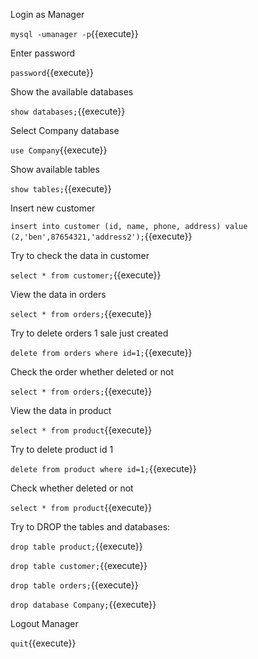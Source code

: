 Login as Manager

`mysql -umanager -p`{{execute}}

Enter password

`password`{{execute}}

Show the available databases

`show databases;`{{execute}}

Select Company database

`use Company`{{execute}}

Show available tables

`show tables;`{{execute}}

Insert new customer

`insert into customer (id, name, phone, address) value (2,'ben',87654321,'address2');`{{execute}}

Try to check the data in customer

`select * from customer;`{{execute}}

View the data in orders

`select * from orders;`{{execute}}

Try to delete orders 1 sale just created

`delete from orders where id=1;`{{execute}}

Check the order whether deleted or not

`select * from orders;`{{execute}}

View the data in product

`select * from product`{{execute}}

Try to delete product id 1

`delete from product where id=1;`{{execute}}

Check whether deleted or not

`select * from product`{{execute}}

Try to DROP the tables and databases:

`drop table product;`{{execute}}

`drop table customer;`{{execute}}

`drop table orders;`{{execute}}

`drop database Company;`{{execute}}

Logout Manager

`quit`{{execute}}
